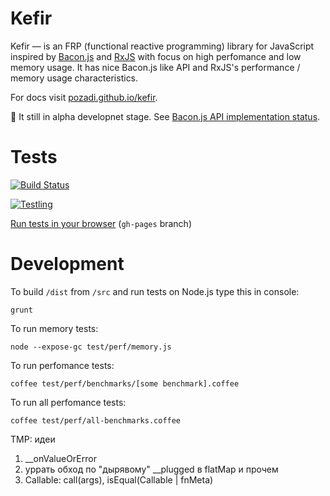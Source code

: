 # Kefir

Kefir — is an FRP (functional reactive programming) library for JavaScript
inspired by [Bacon.js](https://github.com/baconjs/bacon.js)
and [RxJS](https://github.com/Reactive-Extensions/RxJS)
with focus on high perfomance and low memory usage.
It has nice Bacon.js like API
and RxJS's performance / memory usage characteristics.

For docs visit [pozadi.github.io/kefir](http://pozadi.github.io/kefir).

:construction: It still in alpha developnet stage. See [Bacon.js API implementation status](https://github.com/pozadi/kefir/blob/master/bacon-api-impl-status.md).



# Tests

[![Build Status](https://travis-ci.org/pozadi/kefir.svg?branch=master)](https://travis-ci.org/pozadi/kefir)

[![Testling](https://ci.testling.com/pozadi/kefir.png)](https://ci.testling.com/pozadi/kefir)

[Run tests in your browser](http://pozadi.github.io/kefir/test/in-browser/SpecRunner.html) (`gh-pages` branch)



# Development

To build `/dist` from `/src` and run tests on Node.js type this in console:

    grunt

To run memory tests:

    node --expose-gc test/perf/memory.js

To run perfomance tests:

    coffee test/perf/benchmarks/[some benchmark].coffee

To run all perfomance tests:

    coffee test/perf/all-benchmarks.coffee



TMP: идеи

1) __onValueOrError
2) уррать обход по "дырявому" __plugged в flatMap и прочем
3) Callable: call(args), isEqual(Callable | fnMeta)
